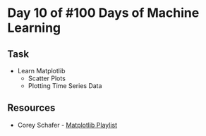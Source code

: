 # Day 10 of #100 Days of Machine Learning

## Task
- Learn Matplotlib
    - Scatter Plots
    - Plotting Time Series Data

## Resources
- Corey Schafer - [Matplotlib Playlist](https://www.youtube.com/playlist?list=PL-osiE80TeTvipOqomVEeZ1HRrcEvtZB_)